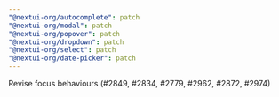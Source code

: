 ```yaml
---
"@nextui-org/autocomplete": patch
"@nextui-org/modal": patch
"@nextui-org/popover": patch
"@nextui-org/dropdown": patch
"@nextui-org/select": patch
"@nextui-org/date-picker": patch
---
```


Revise focus behaviours (#2849, #2834, #2779, #2962, #2872, #2974)
